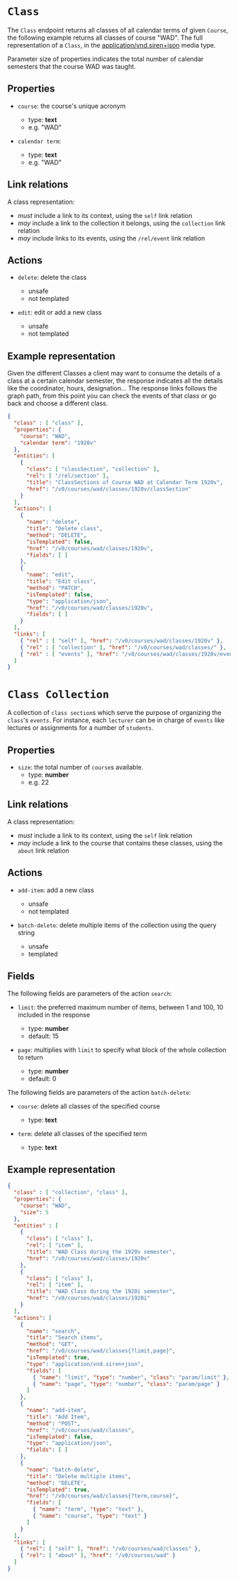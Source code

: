 # `Class`

The `Class` endpoint returns all classes of all calendar terms of given `Course`, the following example returns all classes of course "WAD". The full representation of a `Class`, in the [application/vnd.siren+json](https://github.com/kevinswiber/siren) media type.

Parameter size of properties indicates the total number of calendar semesters that the course WAD was taught. 

## Properties
* `course`: the course's unique acronym
  - type: **text**
  - e.g. "WAD"

* `calendar term`:
  - type: **text**
  - e.g. "WAD"

## Link relations
A class representation:
* *must* include a link to its context, using the `self` link relation
* *may* include a link to the collection it belongs, using the `collection` link relation
* *may* include links to its events, using the `/rel/event` link relation

## Actions
* `delete`: delete the class
  - unsafe
  - not templated

* `edit`: edit or add a new class
  - unsafe
  - not templated
  
## Example representation
Given the different Classes a client may want to consume the details of a class at a certain calendar semester, the response indicates all the details like the coordinator, hours, designation...
The response links follows the graph path, from this point you can check the events of that class or go back and choose a different class.

```json
{
  "class" : [ "class" ],
  "properties": {
    "course": "WAD",
    "calendar term": "1920v"
  },
  "entities": [
    {
      "class": [ "classSection", "collection" ],
      "rel": [ "/rel/section" ],
      "title": "ClassSections of Course WAD at Calendar Term 1920v",
      "href": "/v0/courses/wad/classes/1920v/classSection"
    }
  ],
  "actions": [
    {
      "name": "delete",
      "title": "Delete class",
      "method": "DELETE",
      "isTemplated": false,
      "href": "/v0/courses/wad/classes/1920v",
      "fields": [ ]
    },
    {
      "name": "edit",
      "title": "Edit class",
      "method": "PATCH",
      "isTemplated": false,
      "type": "application/json",
      "href": "/v0/courses/wad/classes/1920v",
      "fields": [ ]
    } 
  ],
  "links": [
    { "rel" : [ "self" ], "href": "/v0/courses/wad/classes/1920v" },
    { "rel" : [ "collection" ], "href": "/v0/courses/wad/classes/" },
    { "rel" : [ "events" ], "href": "/v0/courses/wad/classes/1920v/events" }
  ]
}
```

# `Class Collection`

A collection of `class section`s which serve the purpose of organizing the `class`'s `events`.
For instance, each `lecturer` can be in charge of `events` like lectures or assignments for a number of `students`.

## Properties
* `size`: the total number of `course`s available.
  - type: **number**
  - e.g. 22

## Link relations
A class representation:
* *must* include a link to its context, using the `self` link relation
* *may* include a link to the course that contains these classes, using the `about` link relation

## Actions
* `add-item`: add a new class
  - unsafe
  - not templated

* `batch-delete`: delete multiple items of the collection using the query string
  - unsafe
  - templated
  
## Fields
The following fields are parameters of the action `search`:
* `limit`: the preferred maximum number of items, between 1 and 100, 10 included in the response
  - type: **number**
  - default: 15

* `page`: multiplies with `limit` to specify what block of the whole collection to return
  - type: **number**
  - default: 0

The following fields are parameters of the action `batch-delete`:
* `course`: delete all classes of the specified course
  - type: **text**

* `term`: delete all classes of the specified term
  - type: **text**
  
## Example representation
```json
{
  "class" : [ "collection", "class" ],
  "properties": {
    "course": "WAD",
    "size": 5
  },
  "entities" : [
    {
      "class": [ "class" ],
      "rel": [ "item" ],
      "title": "WAD Class during the 1920v semester",
      "href": "/v0/courses/wad/classes/1920v"
    },
    {
      "class": [ "class" ],
      "rel": [ "item" ],
      "title": "WAD Class during the 1920i semester",
      "href": "/v0/courses/wad/classes/1920i"
    }
  ],
  "actions": [
    {
      "name": "search",
      "title": "Search items",
      "method": "GET",
      "href": "/v0/courses/wad/classes{?limit,page}",
      "isTemplated": true,
      "type": "application/vnd.siren+json",
      "fields": [
        { "name": "limit", "type": "number", "class": "param/limit" },
        { "name": "page", "type": "number", "class": "param/page" }
      ]
    },
    {
      "name": "add-item",
      "title": "Add Item",
      "method": "POST",
      "href": "/v0/courses/wad/classes",
      "isTemplated": false,
      "type": "application/json",
      "fields": [ ]
    },
    {
      "name": "batch-delete",
      "title": "Delete multiple items",
      "method": "DELETE",
      "isTemplated": true,
      "href": "/v0/courses/wad/classes{?term,course}",
      "fields": [
        { "name": "term", "type": "text" },
        { "name": "course", "type": "text" }
      ]
    }
  ],
  "links": [
    { "rel": [ "self" ], "href": "/v0/courses/wad/classes" },
    { "rel": [ "about" ], "href": "/v0/courses/wad" }
  ]
}
```
